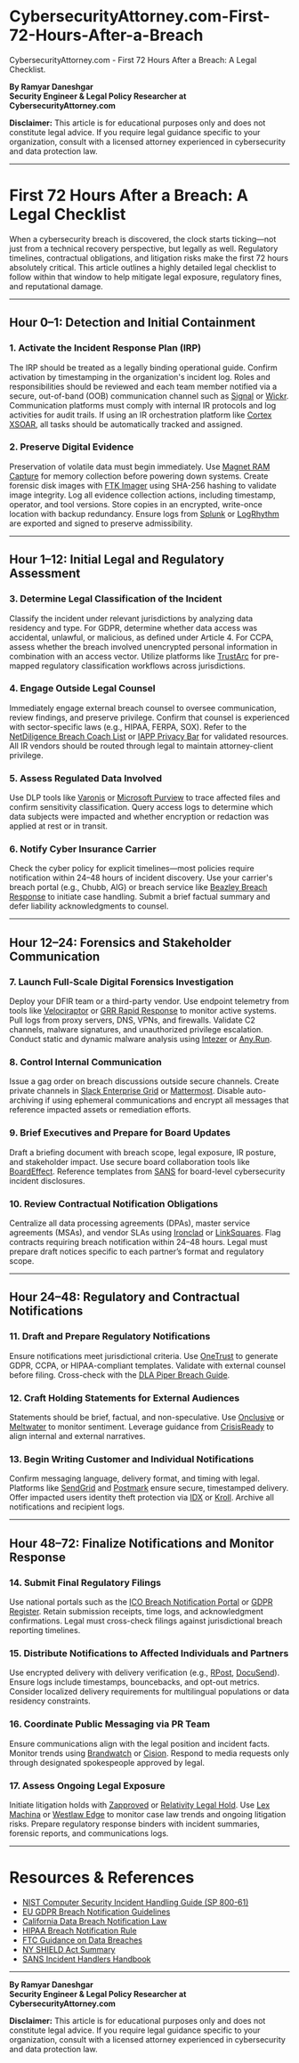 # CybersecurityAttorney.com-First-72-Hours-After-a-Breach
CybersecurityAttorney.com - First 72 Hours After a Breach: A Legal Checklist.

**By Ramyar Daneshgar**  
**Security Engineer & Legal Policy Researcher at CybersecurityAttorney.com**  

**Disclaimer:** This article is for educational purposes only and does not constitute legal advice. If you require legal guidance specific to your organization, consult with a licensed attorney experienced in cybersecurity and data protection law.

---

# First 72 Hours After a Breach: A Legal Checklist

When a cybersecurity breach is discovered, the clock starts ticking—not just from a technical recovery perspective, but legally as well. Regulatory timelines, contractual obligations, and litigation risks make the first 72 hours absolutely critical. This article outlines a highly detailed legal checklist to follow within that window to help mitigate legal exposure, regulatory fines, and reputational damage.

---

## **Hour 0–1: Detection and Initial Containment**

### 1. **Activate the Incident Response Plan (IRP)**
The IRP should be treated as a legally binding operational guide. Confirm activation by timestamping in the organization's incident log. Roles and responsibilities should be reviewed and each team member notified via a secure, out-of-band (OOB) communication channel such as [Signal](https://signal.org/) or [Wickr](https://www.wickr.com/). Communication platforms must comply with internal IR protocols and log activities for audit trails. If using an IR orchestration platform like [Cortex XSOAR](https://www.paloaltonetworks.com/cortex/cortex-xsoar), all tasks should be automatically tracked and assigned.

### 2. **Preserve Digital Evidence**
Preservation of volatile data must begin immediately. Use [Magnet RAM Capture](https://www.magnetforensics.com/resources/magnet-ram-capture/) for memory collection before powering down systems. Create forensic disk images with [FTK Imager](https://accessdata.com/product-download/ftk-imager-version-4-2) using SHA-256 hashing to validate image integrity. Log all evidence collection actions, including timestamp, operator, and tool versions. Store copies in an encrypted, write-once location with backup redundancy. Ensure logs from [Splunk](https://www.splunk.com/) or [LogRhythm](https://logrhythm.com/) are exported and signed to preserve admissibility.

---

## **Hour 1–12: Initial Legal and Regulatory Assessment**

### 3. **Determine Legal Classification of the Incident**
Classify the incident under relevant jurisdictions by analyzing data residency and type. For GDPR, determine whether data access was accidental, unlawful, or malicious, as defined under Article 4. For CCPA, assess whether the breach involved unencrypted personal information in combination with an access vector. Utilize platforms like [TrustArc](https://trustarc.com/) for pre-mapped regulatory classification workflows across jurisdictions.

### 4. **Engage Outside Legal Counsel**
Immediately engage external breach counsel to oversee communication, review findings, and preserve privilege. Confirm that counsel is experienced with sector-specific laws (e.g., HIPAA, FERPA, SOX). Refer to the [NetDiligence Breach Coach List](https://netdiligence.com/breach-coach/) or [IAPP Privacy Bar](https://iapp.org/connect/communities/section-privacy-bar/) for validated resources. All IR vendors should be routed through legal to maintain attorney-client privilege.

### 5. **Assess Regulated Data Involved**
Use DLP tools like [Varonis](https://www.varonis.com/) or [Microsoft Purview](https://www.microsoft.com/en-us/security/business/information-protection/purview-data-loss-prevention) to trace affected files and confirm sensitivity classification. Query access logs to determine which data subjects were impacted and whether encryption or redaction was applied at rest or in transit.

### 6. **Notify Cyber Insurance Carrier**
Check the cyber policy for explicit timelines—most policies require notification within 24–48 hours of incident discovery. Use your carrier's breach portal (e.g., Chubb, AIG) or breach service like [Beazley Breach Response](https://www.beazley.com/) to initiate case handling. Submit a brief factual summary and defer liability acknowledgments to counsel.

---

## **Hour 12–24: Forensics and Stakeholder Communication**

### 7. **Launch Full-Scale Digital Forensics Investigation**
Deploy your DFIR team or a third-party vendor. Use endpoint telemetry from tools like [Velociraptor](https://www.velociraptor.app/) or [GRR Rapid Response](https://github.com/google/grr) to monitor active systems. Pull logs from proxy servers, DNS, VPNs, and firewalls. Validate C2 channels, malware signatures, and unauthorized privilege escalation. Conduct static and dynamic malware analysis using [Intezer](https://www.intezer.com/) or [Any.Run](https://any.run/).

### 8. **Control Internal Communication**
Issue a gag order on breach discussions outside secure channels. Create private channels in [Slack Enterprise Grid](https://slack.com/enterprise) or [Mattermost](https://mattermost.com/). Disable auto-archiving if using ephemeral communications and encrypt all messages that reference impacted assets or remediation efforts.

### 9. **Brief Executives and Prepare for Board Updates**
Draft a briefing document with breach scope, legal exposure, IR posture, and stakeholder impact. Use secure board collaboration tools like [BoardEffect](https://www.boardeffect.com/). Reference templates from [SANS](https://www.sans.org/cyber-security-courses/ics-cybersecurity-incident-response/) for board-level cybersecurity incident disclosures.

### 10. **Review Contractual Notification Obligations**
Centralize all data processing agreements (DPAs), master service agreements (MSAs), and vendor SLAs using [Ironclad](https://ironcladapp.com/) or [LinkSquares](https://www.linksquares.com/). Flag contracts requiring breach notification within 24–48 hours. Legal must prepare draft notices specific to each partner’s format and regulatory scope.

---

## **Hour 24–48: Regulatory and Contractual Notifications**

### 11. **Draft and Prepare Regulatory Notifications**
Ensure notifications meet jurisdictional criteria. Use [OneTrust](https://www.onetrust.com/products/breach-notification/) to generate GDPR, CCPA, or HIPAA-compliant templates. Validate with external counsel before filing. Cross-check with the [DLA Piper Breach Guide](https://www.dlapiper.com/en/us/insights/topics/data-breach-handbook/).

### 12. **Craft Holding Statements for External Audiences**
Statements should be brief, factual, and non-speculative. Use [Onclusive](https://onclusive.com/) or [Meltwater](https://www.meltwater.com/) to monitor sentiment. Leverage guidance from [CrisisReady](https://crisisreadyinstitute.com/) to align internal and external narratives.

### 13. **Begin Writing Customer and Individual Notifications**
Confirm messaging language, delivery format, and timing with legal. Platforms like [SendGrid](https://sendgrid.com/) and [Postmark](https://postmarkapp.com/) ensure secure, timestamped delivery. Offer impacted users identity theft protection via [IDX](https://www.idx.us/) or [Kroll](https://www.kroll.com/en/services/cyber-risk/incident-response-and-litigation-support). Archive all notifications and recipient logs.

---

## **Hour 48–72: Finalize Notifications and Monitor Response**

### 14. **Submit Final Regulatory Filings**
Use national portals such as the [ICO Breach Notification Portal](https://ico.org.uk/for-organisations/report-a-breach/) or [GDPR Register](https://www.gdprregister.eu/). Retain submission receipts, time logs, and acknowledgment confirmations. Legal must cross-check filings against jurisdictional breach reporting timelines.

### 15. **Distribute Notifications to Affected Individuals and Partners**
Use encrypted delivery with delivery verification (e.g., [RPost](https://www.rpost.com/), [DocuSend](https://www.docusend.biz/)). Ensure logs include timestamps, bouncebacks, and opt-out metrics. Consider localized delivery requirements for multilingual populations or data residency constraints.

### 16. **Coordinate Public Messaging via PR Team**
Ensure communications align with the legal position and incident facts. Monitor trends using [Brandwatch](https://www.brandwatch.com/) or [Cision](https://www.cision.com/). Respond to media requests only through designated spokespeople approved by legal.

### 17. **Assess Ongoing Legal Exposure**
Initiate litigation holds with [Zapproved](https://www.zapproved.com/) or [Relativity Legal Hold](https://www.relativity.com/ediscovery-solutions/legal-hold/). Use [Lex Machina](https://lexmachina.com/) or [Westlaw Edge](https://legal.thomsonreuters.com/en/products/westlaw-edge) to monitor case law trends and ongoing litigation risks. Prepare regulatory response binders with incident summaries, forensic reports, and communications logs.

---

# Resources & References

- [NIST Computer Security Incident Handling Guide (SP 800-61)](https://nvlpubs.nist.gov/nistpubs/SpecialPublications/NIST.SP.800-61r2.pdf)
- [EU GDPR Breach Notification Guidelines](https://edpb.europa.eu/our-work-tools/our-documents/guidelines/guidelines-012021-examples-regarding-data-breach_en)
- [California Data Breach Notification Law](https://oag.ca.gov/privacy/breach-notification)
- [HIPAA Breach Notification Rule](https://www.hhs.gov/hipaa/for-professionals/breach-notification/index.html)
- [FTC Guidance on Data Breaches](https://www.ftc.gov/business-guidance/resources/data-breach-response-guide-business)
- [NY SHIELD Act Summary](https://ag.ny.gov/internet/data-breach)
- [SANS Incident Handlers Handbook](https://www.sans.org/white-papers/1748/)

---

**By Ramyar Daneshgar**  
**Security Engineer & Legal Policy Researcher at CybersecurityAttorney.com**  

**Disclaimer:** This article is for educational purposes only and does not constitute legal advice. If you require legal guidance specific to your organization, consult with a licensed attorney experienced in cybersecurity and data protection law.
